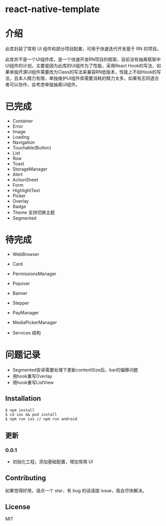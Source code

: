 # react-native-template

# 介绍

此库封装了常用 UI 组件和部分项目配置，可用于快速迭代开发基于 RN 的项目。

此库并不是一个UI组件库，是一个快速开发RN项目的框架，目前没有抽离框架中UI组件的计划，主要是因为此库的UI组件为了性能，采用React Hook的写法，如果单独开源UI组件需要改为Class的写法来兼容RN低版本，性能上不如Hook的写法，且本人精力有限，单独维护UI组件库需要消耗的精力太多，如果有志同道合者可以协作，会考虑单独抽离UI组件。

# 已完成

- Container
- Error
- Image
- Loading
- Navigation
- Touchable(Button)
- List
- Row
- Toast
- StorageManager
- Alert
- ActionSheet
- Form
- HighlightText
- Picker
- Overlay
- Badge
- Theme 支持切换主题
- Segmented

# 待完成
- WebBrowser
- Card
- PermissionsManager
- Popover

- Banner
- Stepper
- PayManager
- MediaPickerManager
- Services 结构

# 问题记录
- Segmented安卓需要处理下更新contentSize后，bar的偏移问题
- 用hook重写Overlay
- 用hook重写ListView

## Installation

```
$ npm install
$ cd ios && pod install
$ npm run ios // npm run android

```

## 更新

### 0.0.1

- 初始化工程，添加基础配置，增加常用 UI

## Contributing

如果觉得好用，请点一个 star，有 bug 的话请提 issue，我会尽快解决。

## License

MIT

